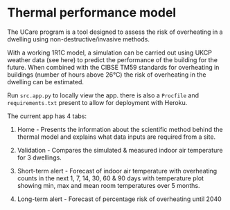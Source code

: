 # Thermal performance model

The UCare program is a tool designed to assess the risk of overheating in a dwelling using non-destructive/invasive methods.

With a working 1R1C model, a simulation can be carried out using UKCP weather data (see here) to predict the performance of the building for the future. When combined with the CIBSE TM59 standards for overheating in buildings (number of hours above 26°C) the risk of overheating in the dwelling can be estimated.

Run `src.app.py` to locally view the app. there is also a `Procfile` and `requirements.txt` present to allow for deployment with Heroku.

The current app has 4 tabs:

1. Home - Presents the information about the scientific method behind the thermal model and explains what data inputs are required from a site.

2. Validation - Compares the simulated & measured indoor air temperature for 3 dwellings.

3. Short-term alert - Forecast of indoor air temperature with overheating counts in the next 1, 7, 14, 30, 60 & 90 days with temperature plot showing min, max and mean room temperatures over 5 months.

4. Long-term alert - Forecast of percentage risk of overheating until 2040

